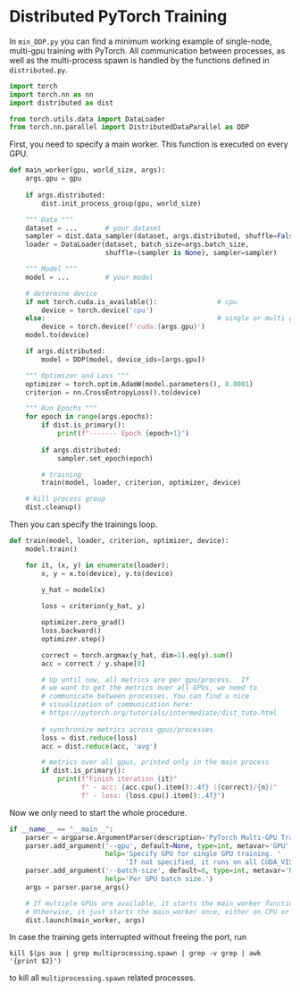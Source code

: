 # Distributed PyTorch Training


In `min_DDP.py` you can find a minimum working example of single-node, multi-gpu training with PyTorch.
All communication between processes, as well as the multi-process spawn is handled by the functions defined
in `distributed.py`.

```python
import torch
import torch.nn as nn
import distributed as dist

from torch.utils.data import DataLoader
from torch.nn.parallel import DistributedDataParallel as DDP
```

First, you need to specify a main worker. This function is executed on every GPU.

```python
def main_worker(gpu, world_size, args):
    args.gpu = gpu
    
    if args.distributed:
        dist.init_process_group(gpu, world_size)

    """ Data """
    dataset = ...       # your dataset
    sampler = dist.data_sampler(dataset, args.distributed, shuffle=False)
    loader = DataLoader(dataset, batch_size=args.batch_size,
                        shuffle=(sampler is None), sampler=sampler)

    """ Model """
    model = ...         # your model

    # determine device
    if not torch.cuda.is_available():               # cpu
        device = torch.device('cpu')
    else:                                           # single or multi gpu
        device = torch.device(f'cuda:{args.gpu}')
    model.to(device)

    if args.distributed:
        model = DDP(model, device_ids=[args.gpu])

    """ Optimizer and Loss """
    optimizer = torch.optim.AdamW(model.parameters(), 0.0001)
    criterion = nn.CrossEntropyLoss().to(device)

    """ Run Epochs """
    for epoch in range(args.epochs):
        if dist.is_primary():
            print(f"------- Epoch {epoch+1}")
        
        if args.distributed:
            sampler.set_epoch(epoch)

        # training
        train(model, loader, criterion, optimizer, device)

    # kill process group
    dist.cleanup()
```

Then you can specify the trainings loop.

```python
def train(model, loader, criterion, optimizer, device):
    model.train()

    for it, (x, y) in enumerate(loader):
        x, y = x.to(device), y.to(device)

        y_hat = model(x)
    
        loss = criterion(y_hat, y)

        optimizer.zero_grad()
        loss.backward()
        optimizer.step()

        correct = torch.argmax(y_hat, dim=1).eq(y).sum()
        acc = correct / y.shape[0]

        # Up until now, all metrics are per gpu/process.  If
        # we want to get the metrics over all GPUs, we need to
        # communicate between processes. You can find a nice
        # visualization of communication here:
        # https://pytorch.org/tutorials/intermediate/dist_tuto.html
        
        # synchronize metrics across gpus/processes
        loss = dist.reduce(loss)
        acc = dist.reduce(acc, 'avg')

        # metrics over all gpus, printed only in the main process
        if dist.is_primary():
            print(f"Finish iteration {it}"
                  f" - acc: {acc.cpu().item():.4f} ({correct}/{n})"
                  f" - loss: {loss.cpu().item():.4f}")
```

Now we only need to start the whole procedure.

```python
if __name__ == "__main__":
    parser = argparse.ArgumentParser(description='PyTorch Multi-GPU Training')
    parser.add_argument('--gpu', default=None, type=int, metavar='GPU',
                        help='Specify GPU for single GPU training. '
                             'If not specified, it runs on all CUDA_VISIBLE_DEVICES.')
    parser.add_argument('--batch-size', default=8, type=int, metavar='N',
                        help='Per GPU batch size.')
    args = parser.parse_args()

    # If multiple GPUs are available, it starts the main_worker function on every GPU.
    # Otherwise, it just starts the main_worker once, either on CPU or a single GPU.
    dist.launch(main_worker, args)
```

In case the training gets interrupted without freeing the port, run
```
kill $(ps aux | grep multiprocessing.spawn | grep -v grep | awk '{print $2}')
```
to kill all `multiprocessing.spawn` related processes. 